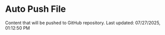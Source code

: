 # Auto Push File

Content that will be pushed to GitHub repository.
Last updated: 07/27/2025, 01:12:50 PM